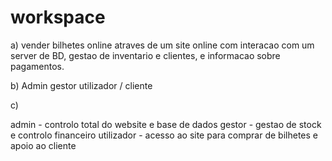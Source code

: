 
# workspace

a) vender bilhetes online atraves de um site online com interacao com um server de BD, gestao de inventario e clientes,
e informacao sobre pagamentos.


b)
Admin
gestor
utilizador / cliente


c)

admin - controlo total do website e base de dados
gestor - gestao de stock e controlo financeiro
utilizador - acesso ao site para comprar de bilhetes e apoio ao cliente

